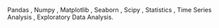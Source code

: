 Pandas , Numpy , Matplotlib , Seaborn , Scipy , Statistics , Time Series Analysis , Exploratory Data Analysis.
